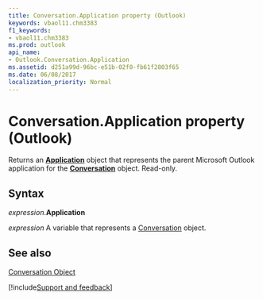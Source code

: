 ```yaml
---
title: Conversation.Application property (Outlook)
keywords: vbaol11.chm3383
f1_keywords:
- vbaol11.chm3383
ms.prod: outlook
api_name:
- Outlook.Conversation.Application
ms.assetid: d251a99d-96bc-e51b-02f0-fb61f2803f65
ms.date: 06/08/2017
localization_priority: Normal
---
```



# Conversation.Application property (Outlook)

Returns an  **[Application](Outlook.Application.md)** object that represents the parent Microsoft Outlook application for the **[Conversation](Outlook.Conversation.md)** object. Read-only.


## Syntax

_expression_.**Application**

_expression_ A variable that represents a [Conversation](Outlook.Conversation.md) object.


## See also


[Conversation Object](Outlook.Conversation.md)

[!include[Support and feedback](~/includes/feedback-boilerplate.md)]